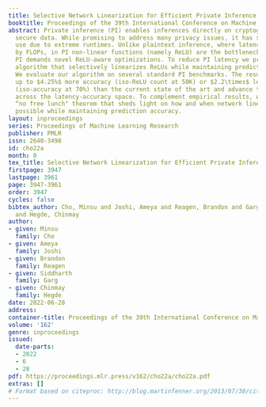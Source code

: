 ```yaml
---
title: Selective Network Linearization for Efficient Private Inference
booktitle: Proceedings of the 39th International Conference on Machine Learning
abstract: Private inference (PI) enables inferences directly on cryptographically
  secure data. While promising to address many privacy issues, it has seen limited
  use due to extreme runtimes. Unlike plaintext inference, where latency is dominated
  by FLOPs, in PI non-linear functions (namely ReLU) are the bottleneck. Thus, practical
  PI demands novel ReLU-aware optimizations. To reduce PI latency we propose a gradient-based
  algorithm that selectively linearizes ReLUs while maintaining prediction accuracy.
  We evaluate our algorithm on several standard PI benchmarks. The results demonstrate
  up to $4.25%$ more accuracy (iso-ReLU count at 50K) or $2.2\times$ less latency
  (iso-accuracy at 70%) than the current state of the art and advance the Pareto frontier
  across the latency-accuracy space. To complement empirical results, we present a
  “no free lunch" theorem that sheds light on how and when network linearization is
  possible while maintaining prediction accuracy.
layout: inproceedings
series: Proceedings of Machine Learning Research
publisher: PMLR
issn: 2640-3498
id: cho22a
month: 0
tex_title: Selective Network Linearization for Efficient Private Inference
firstpage: 3947
lastpage: 3961
page: 3947-3961
order: 3947
cycles: false
bibtex_author: Cho, Minsu and Joshi, Ameya and Reagen, Brandon and Garg, Siddharth
  and Hegde, Chinmay
author:
- given: Minsu
  family: Cho
- given: Ameya
  family: Joshi
- given: Brandon
  family: Reagen
- given: Siddharth
  family: Garg
- given: Chinmay
  family: Hegde
date: 2022-06-28
address:
container-title: Proceedings of the 39th International Conference on Machine Learning
volume: '162'
genre: inproceedings
issued:
  date-parts:
  - 2022
  - 6
  - 28
pdf: https://proceedings.mlr.press/v162/cho22a/cho22a.pdf
extras: []
# Format based on citeproc: http://blog.martinfenner.org/2013/07/30/citeproc-yaml-for-bibliographies/
---
```


